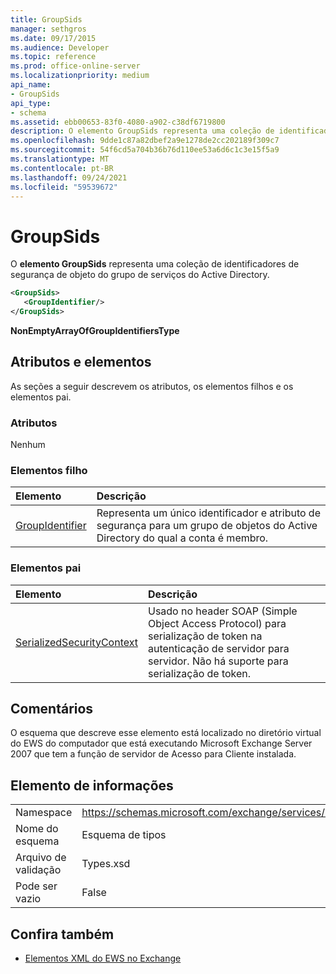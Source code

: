 ```yaml
---
title: GroupSids
manager: sethgros
ms.date: 09/17/2015
ms.audience: Developer
ms.topic: reference
ms.prod: office-online-server
ms.localizationpriority: medium
api_name:
- GroupSids
api_type:
- schema
ms.assetid: ebb00653-83f0-4080-a902-c38df6719800
description: O elemento GroupSids representa uma coleção de identificadores de segurança de objeto do grupo de serviços do Active Directory.
ms.openlocfilehash: 9dde1c87a82dbef2a9e1278de2cc202189f309c7
ms.sourcegitcommit: 54f6cd5a704b36b76d110ee53a6d6c1c3e15f5a9
ms.translationtype: MT
ms.contentlocale: pt-BR
ms.lasthandoff: 09/24/2021
ms.locfileid: "59539672"
---
```

# <a name="groupsids"></a>GroupSids

O **elemento GroupSids** representa uma coleção de identificadores de segurança de objeto do grupo de serviços do Active Directory. 
  
```xml
<GroupSids>
   <GroupIdentifier/>
</GroupSids>
```

 **NonEmptyArrayOfGroupIdentifiersType**
## <a name="attributes-and-elements"></a>Atributos e elementos

As seções a seguir descrevem os atributos, os elementos filhos e os elementos pai.
  
### <a name="attributes"></a>Atributos

Nenhum
  
### <a name="child-elements"></a>Elementos filho

|**Elemento**|**Descrição**|
|:-----|:-----|
|[GroupIdentifier](groupidentifier.md) <br/> |Representa um único identificador e atributo de segurança para um grupo de objetos do Active Directory do qual a conta é membro.  <br/> |
   
### <a name="parent-elements"></a>Elementos pai

|**Elemento**|**Descrição**|
|:-----|:-----|
|[SerializedSecurityContext](serializedsecuritycontext.md) <br/> |Usado no header SOAP (Simple Object Access Protocol) para serialização de token na autenticação de servidor para servidor. Não há suporte para serialização de token.  <br/> |
   
## <a name="remarks"></a>Comentários

O esquema que descreve esse elemento está localizado no diretório virtual do EWS do computador que está executando Microsoft Exchange Server 2007 que tem a função de servidor de Acesso para Cliente instalada.
  
## <a name="element-information"></a>Elemento de informações

|||
|:-----|:-----|
|Namespace  <br/> |https://schemas.microsoft.com/exchange/services/2006/types  <br/> |
|Nome do esquema  <br/> |Esquema de tipos  <br/> |
|Arquivo de validação  <br/> |Types.xsd  <br/> |
|Pode ser vazio  <br/> |False  <br/> |
   
## <a name="see-also"></a>Confira também



- [Elementos XML do EWS no Exchange](ews-xml-elements-in-exchange.md)

